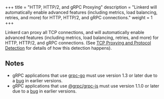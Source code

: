 +++
title = "HTTP, HTTP/2, and gRPC Proxying"
description = "Linkerd will automatically enable advanced features (including metrics, load balancing, retries, and more) for HTTP, HTTP/2, and gRPC connections."
weight = 1
+++

Linkerd can proxy all TCP connections, and will automatically enable advanced
features (including metrics, load balancing, retries, and more) for HTTP,
HTTP/2, and gRPC connections. (See
[TCP Proxying and Protocol Detection](../protocol-detection/) for details of how
this detection happens).

## Notes

* gRPC applications that use [grpc-go][grpc-go] must use version 1.3 or later due
  to a [bug](https://github.com/grpc/grpc-go/issues/1120) in earlier versions.
* gRPC applications that use [@grpc/grpc-js][grpc-js] must use version 1.1.0 or later
  due to a [bug](https://github.com/grpc/grpc-node/issues/1475) in earlier versions.

[grpc-go]: https://github.com/grpc/grpc-go
[grpc-js]: https://github.com/grpc/grpc-node/tree/master/packages/grpc-js
